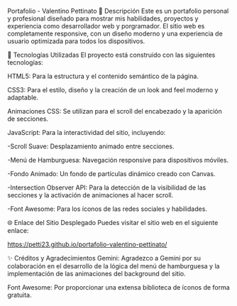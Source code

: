 Portafolio - Valentino Pettinato
📝 Descripción
Este es un portafolio personal y profesional diseñado para mostrar mis habilidades, proyectos y experiencia como desarrollador web y porgramador. El sitio web es completamente responsive, con un diseño moderno y una experiencia de usuario optimizada para todos los dispositivos.

🚀 Tecnologías Utilizadas
El proyecto está construido con las siguientes tecnologías:

HTML5: Para la estructura y el contenido semántico de la página.

CSS3: Para el estilo, diseño y la creación de un look and feel moderno y adaptable.

Animaciones CSS: Se utilizan para el scroll del encabezado y la aparición de secciones.

JavaScript: Para la interactividad del sitio, incluyendo:

-Scroll Suave: Desplazamiento animado entre secciones.

-Menú de Hamburguesa: Navegación responsive para dispositivos móviles.

-Fondo Animado: Un fondo de partículas dinámico creado con Canvas.

-Intersection Observer API: Para la detección de la visibilidad de las secciones y la activación de animaciones al hacer scroll.

-Font Awesome: Para los íconos de las redes sociales y habilidades.

🌐 Enlace del Sitio Desplegado
Puedes visitar el sitio web en el siguiente enlace:

https://petti23.github.io/portafolio-valentino-pettinato/

✨ Créditos y Agradecimientos
Gemini: Agradezco a Gemini por su colaboración en el desarrollo de la lógica del menú de hamburguesa y la implementación de las animaciones del background del sitio.

Font Awesome: Por proporcionar una extensa biblioteca de íconos de forma gratuita.
